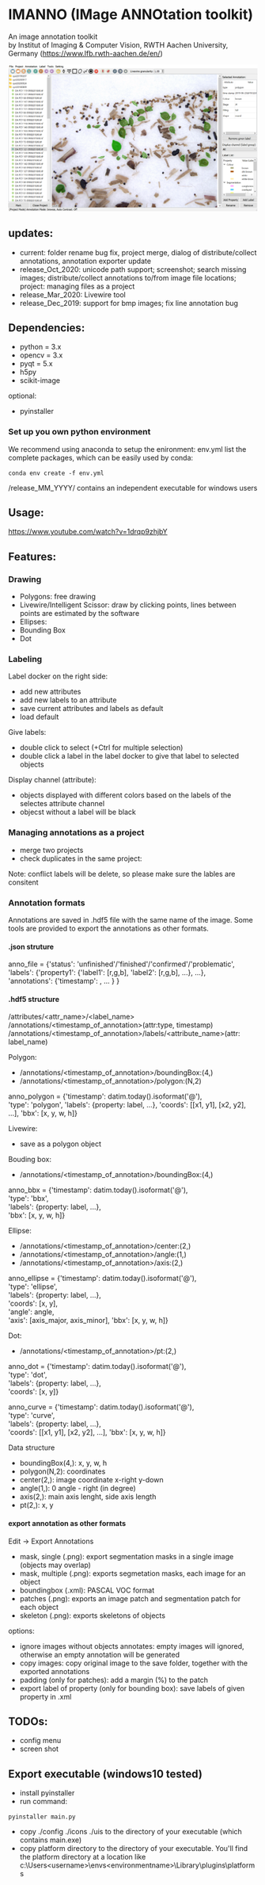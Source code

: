 # IMANNO (IMage ANNOtation toolkit)
An image annotation toolkit   
by Institut of Imaging & Computer Vision, RWTH Aachen University, Germany
(https://www.lfb.rwth-aachen.de/en/)

![ui](docs/ui.PNG)

## updates:
- current: folder rename bug fix, project merge, dialog of distribute/collect annotations, annotation exporter update
- release_Oct_2020: unicode path support; screenshot; search missing images; distribute/collect annotations to/from image file locations; project: managing files as a project
- release_Mar_2020: Livewire tool
- release_Dec_2019: support for bmp images; fix line annotation bug

## Dependencies:

- python = 3.x
- opencv = 3.x 
- pyqt = 5.x
- h5py
- scikit-image

optional:
- pyinstaller

### Set up you own python environment
We recommend using anaconda to setup the enironment:
env.yml list the complete packages, which can be easily used by conda: 
```
conda env create -f env.yml
```

/release_MM_YYYY/ contains an independent executable for windows users

## Usage:
https://www.youtube.com/watch?v=1drqp9zhjbY

## Features:

### Drawing
- Polygons: free drawing
- Livewire/Intelligent Scissor: draw by clicking points, lines between points are estimated by the software
- Ellipses:
- Bounding Box
- Dot

### Labeling

Label docker on the right side:
- add new attributes
- add new labels to an attribute
- save current attributes and labels as default
- load default

Give labels:
- double click to select (+Ctrl for multiple selection)
- double click a label in the label docker to give that label to selected objects

Display channel (attribute):
- objects displayed with different colors based on the labels of the selectes attribute channel
- objecst without a label will be black 

### Managing annotations as a project

- merge two projects
- check duplicates in the same project: 

Note: conflict labels will be delete, so please make sure the lables are consitent

### Annotation formats

Annotations are saved in .hdf5 file with the same name of the image. Some tools are provided to export the annotations as other formats.

#### .json struture ####

anno_file = {'status': 'unfinished'/'finished'/'confirmed'/'problematic',
             'labels': {'property1': {'label1': [r,g,b], 'label2': [r,g,b], ...}, ...},  
             'annotations': {'timestamp': , ... } }

#### .hdf5 structure
/attributes/<attr_name>/<label_name>
/annotations/<timestamp_of_annotation>(attr:type, timestamp)  
/annotations/<timestamp_of_annotation>/labels/<attribute_name>(attr: label_name)   

Polygon:  
- /annotations/<timestamp_of_annotation>/boundingBox:(4,)
- /annotations/<timestamp_of_annotation>/polygon:(N,2)

anno_polygon = {'timestamp': datim.today().isoformat('@'),  
                'type': 'polygon',
                'labels': {property: label, ...},
                'coords': [[x1, y1], [x2, y2], ...], 
                'bbx': [x, y, w, h]}

Livewire:
- save as a polygon object

Bouding box:  
- /annotations/<timestamp_of_annotation>/boundingBox:(4,)

anno_bbx = {'timestamp': datim.today().isoformat('@'),  
            'type': 'bbx',  
            'labels': {property: label, ...},  
            'bbx': [x, y, w, h]}

Ellipse: 

- /annotations/<timestamp_of_annotation>/center:(2,)  
- /annotations/<timestamp_of_annotation>/angle:(1,)   
- /annotations/<timestamp_of_annotation>/axis:(2,)  

anno_ellipse = {'timestamp': datim.today().isoformat('@'),  
                'type': 'ellipse',  
                'labels': {property: label, ...},  
                'coords': [x, y],  
                'angle': angle,  
                'axis': [axis_major, axis_minor],
                'bbx': [x, y, w, h]}

Dot:  
- /annotations/<timestamp_of_annotation>/pt:(2,) 

anno_dot = {'timestamp': datim.today().isoformat('@'),  
            'type': 'dot',  
            'labels': {property: label, ...},  
            'coords': [x, y]}

anno_curve = {'timestamp': datim.today().isoformat('@'),  
              'type': 'curve',  
              'labels': {property: label, ...},  
              'coords': [[x1, y1], [x2, y2], ...],
              'bbx': [x, y, w, h]}

Data structure
- boundingBox(4,): x, y, w, h  
- polygon(N,2): coordinates  
- center(2,): image coordinate x-right y-down  
- angle(1,): 0 angle - right (in degree)
- axis(2,): main axis lenght, side axis length  
- pt(2,): x, y  

#### export annotation as other formats
Edit -> Export Annotations
- mask, single (.png): export segmentation masks in a single image (objects may overlap)
- mask, multiple (.png): exports segmetation masks, each image for an object
- boundingbox (.xml): PASCAL VOC format
- patches (.png): exports an image patch and segmentation patch for each object
- skeleton (.png): exports skeletons of objects

options:
- ignore images without objects annotates: empty images will ignored, otherwise an empty annotation will be generated
- copy images: copy original image to the save folder, together with the exported annotations
- padding (only for patches): add a margin (%) to the patch
- export label of property (only for bounding box): save labels of given property in .xml

## TODOs:

- config menu
- screen shot

## Export executable (windows10 tested)

- install pyinstaller
- run command: 
```
pyinstaller main.py
```
- copy ./config ./icons ./uis to the directory of your executable (which contains main.exe)
- copy platform directory to the directory of your executable. You'll find the platform directory at a location like c:\Users\<username>\envs\<environmentname>\Library\plugins\platforms
